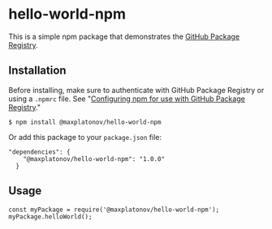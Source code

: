 # hello-world-npm

This is a simple npm package that demonstrates the [GitHub Package Registry](https://github.com/features/package-registry).

## Installation

Before installing, make sure to authenticate with GitHub Package Registry or using a `.npmrc` file. See "[Configuring npm for use with GitHub Package Registry](https://help.github.com/en/articles/configuring-npm-for-use-with-github-package-registry#authenticating-to-github-package-registry)."

`$ npm install @maxplatonov/hello-world-npm`

Or add this package to your `package.json` file:

```
"dependencies": {
    "@maxplatonov/hello-world-npm": "1.0.0"
  }
```

## Usage

```
const myPackage = require('@maxplatonov/hello-world-npm');
myPackage.helloWorld();
```
